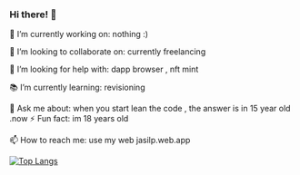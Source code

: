 ### Hi there! 👋

🚀 I’m currently working on: nothing :)

🤝 I’m looking to collaborate on: currently freelancing

🔧 I’m looking for help with: dapp browser , nft mint

📚 I’m currently learning: revisioning

💬 Ask me about: when you start lean the code , the answer is in 15 year old .now
⚡ Fun fact: im 18 years old

📫 How to reach me: use my web jasilp.web.app


[![Top Langs](https://github-readme-stats.vercel.app/api/top-langs/?username=jasil123&layout=compact&theme=radical)](https://github.com/jasil123)
